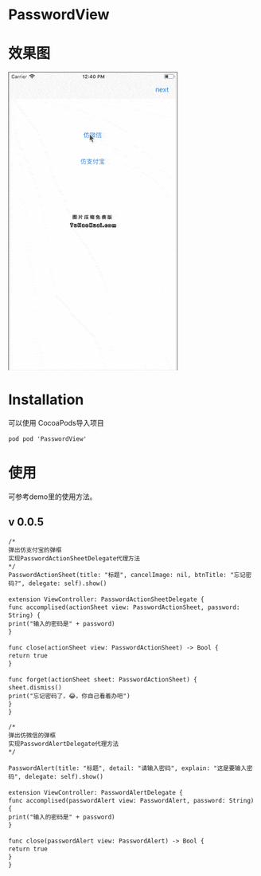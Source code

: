 # PasswordView
# 效果图
![效果如图](https://github.com/kunpo/PasswordView/blob/master/DocumentAssets/demo.gif)

# Installation
可以使用 CocoaPods导入项目
```
pod pod 'PasswordView'
```
# 使用
可参考demo里的使用方法。
## v 0.0.5
```
/*
弹出仿支付宝的弹框
实现PasswordActionSheetDelegate代理方法
*/
PasswordActionSheet(title: "标题", cancelImage: nil, btnTitle: "忘记密码?", delegate: self).show()

extension ViewController: PasswordActionSheetDelegate {
func accomplised(actionSheet view: PasswordActionSheet, password: String) {
print("输入的密码是" + password)
}

func close(actionSheet view: PasswordActionSheet) -> Bool {
return true
}

func forget(actionSheet sheet: PasswordActionSheet) {
sheet.dismiss()
print("忘记密码了，😂，你自己看着办吧")
}
}
```

```
/*
弹出仿微信的弹框
实现PasswordAlertDelegate代理方法
*/

PasswordAlert(title: "标题", detail: "请输入密码", explain: "这是要输入密码", delegate: self).show()

extension ViewController: PasswordAlertDelegate {
func accomplised(passwordAlert view: PasswordAlert, password: String) {
print("输入的密码是" + password)
}

func close(passwordAlert view: PasswordAlert) -> Bool {
return true
}
}

```


